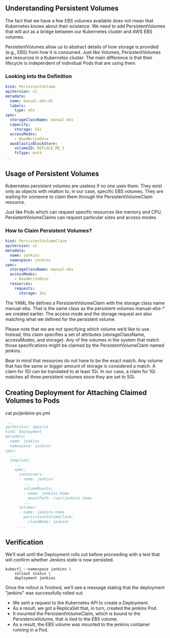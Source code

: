 ## Understanding Persistent Volumes
The fact that we have a few EBS volumes available does not mean that Kubernetes knows about their existence. We need to add PersistentVolumes that will act as a bridge between our Kubernetes cluster and AWS EBS volumes.

PersistentVolumes allow us to abstract details of how storage is provided (e.g., EBS) from how it is consumed. Just like Volumes, PersistentVolumes are resources in a Kubernetes cluster. 
The main difference is that their lifecycle is independent of individual Pods that are using them.

### Looking into the Definition

```yaml
kind: PersistentVolume
apiVersion: v1
metadata:
  name: manual-ebs-01
  labels:
    type: ebs
spec:
  storageClassName: manual-ebs
  capacity:
    storage: 5Gi
  accessModes:
    - ReadWriteOnce
  awsElasticBlockStore:
    volumeID: REPLACE_ME_1
    fsType: ext4
...
```

## Usage of Persistent Volumes
Kubernetes persistent volumes are useless if no one uses them. They exist only as objects with relation to, in our case, specific EBS volumes. 
They are waiting for someone to claim them through the PersistentVolumeClaim resource.

Just like Pods which can request specific resources like memory and CPU, PersistentVolumeClaims can request particular sizes and access modes.

### How to Claim Persistent Volumes?

```yaml
kind: PersistentVolumeClaim
apiVersion: v1
metadata:
  name: jenkins
  namespace: jenkins
spec:
  storageClassName: manual-ebs
  accessModes:
    - ReadWriteOnce
  resources:
    requests:
      storage: 1Gi
```
The YAML file defines a PersistentVolumeClaim with the storage class name manual-ebs. That is the same class as the persistent volumes manual-ebs-* we created earlier. The access mode and the storage request are also matching what we defined for the persistent volume.

Please note that we are not specifying which volume we’d like to use. Instead, this claim specifies a set of attributes (storageClassName, accessModes, and storage). Any of the volumes in the system that match those specifications might be claimed by the PersistentVolumeClaim named jenkins.

Bear in mind that resources do not have to be the exact match. Any volume that has the same or bigger amount of storage is considered a match. A claim for 1Gi can be translated to at least 1Gi. In our case, a claim for 1Gi matches all three persistent volumes since they are set to 5Gi.

## Creating Deployment for Attaching Claimed Volumes to Pods

cat pv/jenkins-pv.yml

```yaml
...
apiVersion: apps/v1
kind: Deployment
metadata:
  name: jenkins
  namespace: jenkins
spec:
  ...
  template:
    ...
    spec:
      containers:
      - name: jenkins
        ...
        volumeMounts:
        - name: jenkins-home
          mountPath: /var/jenkins_home
        ...
      volumes:
      - name: jenkins-home
        persistentVolumeClaim:
          claimName: jenkins
      ...
 ```
## Verification 
We’ll wait until the Deployment rolls out before proceeding with a test that will confirm whether Jenkins state is now persisted.

```shell
kubectl --namespace jenkins \
    rollout status \
    deployment jenkins
```

Once the rollout is finished, we’ll see a message stating that the deployment "jenkins" was successfully rolled out.

- We sent a request to the Kubernetes API to create a Deployment. 
- As a result, we got a ReplicaSet that, in turn, created the jenkins Pod. 
- It mounted the PersistentVolumeClaim, which is bound to the PersistenceVolume, that is tied to the EBS volume. 
- As a result, the EBS volume was mounted to the jenkins container running in a Pod. 
 

